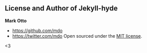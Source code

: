 
## License and Author of Jekyll-hyde

**Mark Otto**
- <https://github.com/mdo>
- <https://twitter.com/mdo>
Open sourced under the [MIT license](LICENSE.md).

<3

